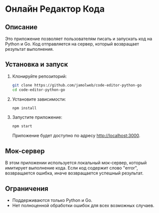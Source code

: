 # Онлайн Редактор Кода

## Описание

Это приложение позволяет пользователям писать и запускать код на Python и Go. Код отправляется на сервер, который возвращает результат выполнения.

## Установка и запуск

1. Клонируйте репозиторий:

   ```bash
   git clone https://github.com/jamolweb/code-editor-python-go
   cd code-editor-python-go
   ```

2. Установите зависимости:

   ```bash
   npm install
   ```

3. Запустите приложение:
   ```bash
   npm start
   ```
   Приложение будет доступно по адресу [http://localhost:3000](http://localhost:3000).

## Мок-сервер

В этом приложении используется локальный мок-сервер, который имитирует выполнение кода. Если код содержит слово "error", возвращается ошибка, иначе возвращается успешный результат.

## Ограничения

- Поддерживаются только Python и Go.
- Нет полноценной обработки ошибок для всех возможных случаев.
